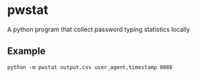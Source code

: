 # pwstat
A python program that collect password typing statistics locally

Example
-------
`python -m pwstat output.csv user_agent,timestamp 8088`
